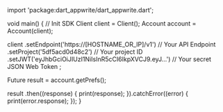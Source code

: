 import 'package:dart_appwrite/dart_appwrite.dart';

void main() { // Init SDK
  Client client = Client();
  Account account = Account(client);

  client
    .setEndpoint('https://[HOSTNAME_OR_IP]/v1') // Your API Endpoint
    .setProject('5df5acd0d48c2') // Your project ID
    .setJWT('eyJhbGciOiJIUzI1NiIsInR5cCI6IkpXVCJ9.eyJ...') // Your secret JSON Web Token
  ;

  Future result = account.getPrefs();

  result
    .then((response) {
      print(response);
    }).catchError((error) {
      print(error.response);
  });
}